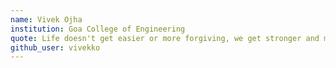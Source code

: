```yaml
---
name: Vivek Ojha
institution: Goa College of Engineering
quote: Life doesn't get easier or more forgiving, we get stronger and more resilient 
github_user: vivekko
---
```



